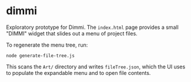 # dimmi

Exploratory prototype for Dimmi. The `index.html` page provides a small
"DIMMI" widget that slides out a menu of project files.

To regenerate the menu tree, run:

```
node generate-file-tree.js
```

This scans the `Art/` directory and writes `fileTree.json`, which the UI uses
to populate the expandable menu and to open file contents.
